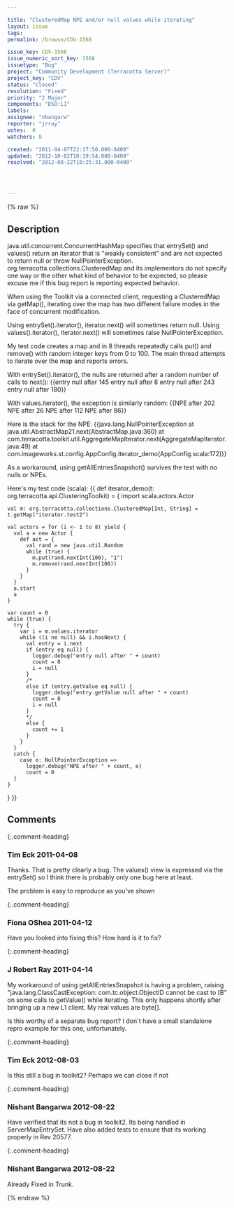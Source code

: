 ```yaml
---

title: "ClusteredMap NPE and/or null values while iterating"
layout: issue
tags: 
permalink: /browse/CDV-1568

issue_key: CDV-1568
issue_numeric_sort_key: 1568
issuetype: "Bug"
project: "Community Development (Terracotta Server)"
project_key: "CDV"
status: "Closed"
resolution: "Fixed"
priority: "2 Major"
components: "DSO:L1"
labels: 
assignee: "nbangarw"
reporter: "jrray"
votes:  0
watchers: 8

created: "2011-04-07T22:17:50.000-0400"
updated: "2012-10-02T10:19:54.000-0400"
resolved: "2012-08-22T10:25:31.000-0400"




---
```


{% raw %}

## Description

<div markdown="1" class="description">

java.util.concurrent.ConcurrentHashMap specifies that entrySet() and values() return an iterator that is "weakly consistent" and are not expected to return null or throw NullPointerException. org.terracotta.collections.ClusteredMap and its implementors do not specify one way or the other what kind of behavior to be expected, so please excuse me if this bug report is reporting expected behavior.

When using the Toolkit via a connected client, requesting a ClusteredMap via getMap(), iterating over the map has two different failure modes in the face of concurrent modification.

Using entrySet().iterator(), iterator.next() will sometimes return null.
Using values().iterator(), iterator.next() will sometimes raise NullPointerException.

My test code creates a map and in 8 threads repeatedly calls put() and remove() with random integer keys from 0 to 100. The main thread attempts to iterate over the map and reports errors.

With entrySet().iterator(), the nulls are returned after a random number of calls to next():
\{\{entry null after 145
entry null after 8
entry null after 243
entry null after 180\}\}

With values.iterator(), the exception is similarly random:
\{\{NPE after 202
NPE after 26
NPE after 112
NPE after 86\}\}

Here is the stack for the NPE:
\{\{java.lang.NullPointerException
        at java.util.AbstractMap$2$1.next(AbstractMap.java:360)
        at com.terracotta.toolkit.util.AggregateMapIterator.next(AggregateMapIterator.java:49)
        at com.imageworks.st.config.AppConfig.iterator_demo(AppConfig.scala:172)}}

As a workaround, using getAllEntriesSnapshot() survives the test with no nulls or NPEs.

Here's my test code (scala):
\{\{
  def iterator\_demo(t: org.terracotta.api.ClusteringToolkit) = \{
    import scala.actors.Actor

    val m: org.terracotta.collections.ClusteredMap[Int, String] = t.getMap("iterator.test2")

    val actors = for (i <- 1 to 8) yield {
      val a = new Actor {
        def act = {
          val rand = new java.util.Random
          while (true) {
            m.put(rand.nextInt(100), "1")
            m.remove(rand.nextInt(100))
          }
        }
      }
      a.start
      a
    }

    var count = 0
    while (true) {
      try {
        var i = m.values.iterator
        while ((i ne null) && i.hasNext) {
          val entry = i.next
          if (entry eq null) {
            logger.debug("entry null after " + count)
            count = 0
            i = null
          }
          /*
          else if (entry.getValue eq null) {
            logger.debug("entry.getValue null after " + count)
            count = 0
            i = null
          }
          */
          else {
            count += 1
          }
        }
      }
      catch {
        case e: NullPointerException =>
          logger.debug("NPE after " + count, e)
          count = 0
      }
    }
  \}
\}\}


</div>

## Comments


{:.comment-heading}
### **Tim Eck** <span class="date">2011-04-08</span>

<div markdown="1" class="comment">

Thanks. That is pretty clearly a bug. The values() view is expressed via the entrySet() so I think there is probably only one bug here at least. 

The problem is easy to reproduce as you've shown



</div>


{:.comment-heading}
### **Fiona OShea** <span class="date">2011-04-12</span>

<div markdown="1" class="comment">

Have you looked into fixing this? How hard is it to fix?

</div>


{:.comment-heading}
### **J Robert Ray** <span class="date">2011-04-14</span>

<div markdown="1" class="comment">

My workaround of using getAllEntriesSnapshot is having a problem, raising "java.lang.ClassCastException: com.tc.object.ObjectID cannot be cast to [B" on some calls to getValue() while iterating. This only happens shortly after bringing up a new L1 client. My real values are byte[].

Is this worthy of a separate bug report? I don't have a small standalone repro example for this one, unfortunately.

</div>


{:.comment-heading}
### **Tim Eck** <span class="date">2012-08-03</span>

<div markdown="1" class="comment">

Is this still a bug in toolkit2? Perhaps we can close if not


</div>


{:.comment-heading}
### **Nishant Bangarwa** <span class="date">2012-08-22</span>

<div markdown="1" class="comment">

Have verified that its not a bug in toolkit2. 
Its being handled in ServerMapEntrySet. 
Have also added tests to ensure that its working properly in Rev 20577. 


</div>


{:.comment-heading}
### **Nishant Bangarwa** <span class="date">2012-08-22</span>

<div markdown="1" class="comment">

Already Fixed in Trunk. 

</div>



{% endraw %}

